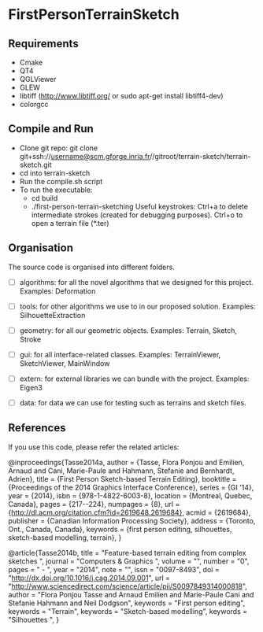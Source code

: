 FirstPersonTerrainSketch
========================

Requirements
------------
* Cmake
* QT4
* QGLViewer
* GLEW
* libtiff (http://www.libtiff.org/ or sudo apt-get install libtiff4-dev)
* colorgcc


Compile and Run
---------------
* Clone git repo: git clone git+ssh://username@scm.gforge.inria.fr//gitroot/terrain-sketch/terrain-sketch.git
* cd into terrain-sketch
* Run the compile.sh script
* To run the executable:
    * cd build
    * ./first-person-terrain-sketching
  Useful keystrokes: Ctrl+a to delete intermediate strokes (created for debugging purposes).
                     Ctrl+o to open a terrain file (*.ter)

Organisation
------------

The source code is organised into different folders.

- [ ] algorithms: for all the novel algorithms that we designed for this project. Examples: Deformation

- [ ] tools: for other algorithms we use to in our proposed solution. Examples: SilhouetteExtraction

- [ ] geometry: for all our geometric objects. Examples: Terrain, Sketch, Stroke

- [ ] gui: for all interface-related classes. Examples: TerrainViewer, SketchViewer, MainWindow

- [ ] extern: for external libraries we can bundle with the project.  Examples: Eigen3

- [ ] data: for data we can use for testing such as terrains and sketch files.


References
----------
If you use this code, please refer the related articles:

@inproceedings{Tasse2014a,
 author = {Tasse, Flora Ponjou and Emilien, Arnaud and Cani, Marie-Paule and Hahmann, Stefanie and Bernhardt, Adrien},
 title = {First Person Sketch-based Terrain Editing},
 booktitle = {Proceedings of the 2014 Graphics Interface Conference},
 series = {GI '14},
 year = {2014},
 isbn = {978-1-4822-6003-8},
 location = {Montreal, Quebec, Canada},
 pages = {217--224},
 numpages = {8},
 url = {http://dl.acm.org/citation.cfm?id=2619648.2619684},
 acmid = {2619684},
 publisher = {Canadian Information Processing Society},
 address = {Toronto, Ont., Canada, Canada},
 keywords = {first person editing, silhouettes, sketch-based modelling, terrain},
} 

@article{Tasse2014b,
title = "Feature-based terrain editing from complex sketches ",
journal = "Computers & Graphics ",
volume = "",
number = "0",
pages = " - ",
year = "2014",
note = "",
issn = "0097-8493",
doi = "http://dx.doi.org/10.1016/j.cag.2014.09.001",
url = "http://www.sciencedirect.com/science/article/pii/S0097849314000818",
author = "Flora Ponjou Tasse and Arnaud Emilien and Marie-Paule Cani and Stefanie Hahmann and Neil Dodgson",
keywords = "First person editing",
keywords = "Terrain",
keywords = "Sketch-based modelling",
keywords = "Silhouettes ",
}
